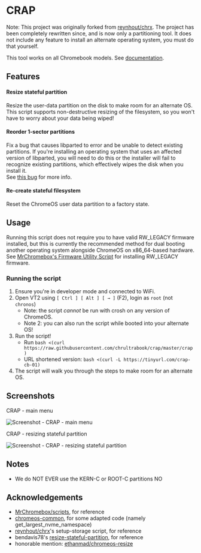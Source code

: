 # CRAP

Note: This project was originally forked from [reynhout/chrx](https://github.com/reynhout/chrx).
The project has been completely rewritten since, and is now only a partitioning tool.
It does not include any feature to install an alternate operating system, you must do that yourself.

This tool works on all Chromebook models. See [documentation](https://docs.chrultrabook.com/docs/devices.html).

## Features

#### Resize stateful partition

Resize the user-data partition on the disk to make room for an alternate OS.
This script supports non-destructive resizing of the filesystem, so you won't
have to worry about your data being wiped!

#### Reorder 1-sector partitions

Fix a bug that causes libparted to error and be unable to detect existing partitions.
If you're installing an operating system that uses an affected version of libparted, you will need
to do this or the installer will fail to recognize existing partitions, which effectively wipes
the disk when you install it.  
See [this bug](https://lists.gnu.org/archive/html/bug-parted/2022-04/msg00004.html) for more info.

#### Re-create stateful filesystem

Reset the ChromeOS user data partition to a factory state.

## Usage

Running this script does not require you to have valid RW_LEGACY firmware installed,
but this is currently the recommended method for dual booting another operating system alongside ChromeOS on x86_64-based hardware.
See [MrChromebox's Firmware Utility Script](https://mrchromebox.tech/#fwscript) for installing RW_LEGACY firmware.

### Running the script

1. Ensure you're in developer mode and connected to WiFi.
2. Open VT2 using `[ Ctrl ] [ Alt ] [ → ]` (F2), login as `root` (not `chronos`)
	- Note: the script *cannot* be run with crosh on any version of ChromeOS.
	- Note 2: you can also run the script while booted into your alternate OS!
3. Run the script!
	- Run `bash <(curl https://raw.githubusercontent.com/chrultrabook/crap/master/crap)`
	- URL shortened version: `bash <(curl -L https://tinyurl.com/crap-cb-01)`
4. The script will walk you through the steps to make room for an alternate OS.

## Screenshots

CRAP - main menu

![Screenshot - CRAP - main menu](/screenshots/screenshot01.png)

CRAP - resizing stateful partition

![Screenshot - CRAP - resizing stateful partition](/screenshots/screenshot02.png)

## Notes

* We do NOT EVER use the KERN-C or ROOT-C partitions NO

## Acknowledgements

- [MrChromebox/scripts](https://github.com/MrChromebox/scripts), for reference
- [chromeos-common](https://chromium.googlesource.com/chromiumos/platform2/+/main/chromeos-common-script/share/chromeos-common.sh), for some adapted code (namely get_largest_nvme_namespace)
- [reynhout/chrx](https://github.com/reynhout/chrx)'s setup-storage script, for reference
- bendavis78's [resize-stateful-partition](https://gist.github.com/bendavis78/5929b46efd26232d7e9e), for reference
- honorable mention: [ethanmad/chromeos-resize](https://github.com/ethanmad/chromeos-resize)
